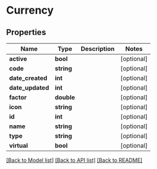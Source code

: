 # Currency

## Properties
Name | Type | Description | Notes
------------ | ------------- | ------------- | -------------
**active** | **bool** |  | [optional] 
**code** | **string** |  | [optional] 
**date_created** | **int** |  | [optional] 
**date_updated** | **int** |  | [optional] 
**factor** | **double** |  | [optional] 
**icon** | **string** |  | [optional] 
**id** | **int** |  | [optional] 
**name** | **string** |  | [optional] 
**type** | **string** |  | [optional] 
**virtual** | **bool** |  | [optional] 

[[Back to Model list]](../README.md#documentation-for-models) [[Back to API list]](../README.md#documentation-for-api-endpoints) [[Back to README]](../README.md)


